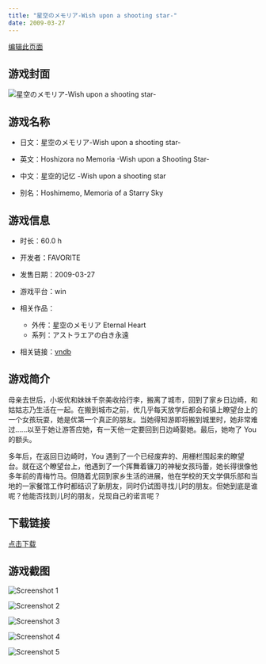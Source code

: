```yaml
---
title: "星空のメモリア-Wish upon a shooting star-"
date: 2009-03-27
---
```

[编辑此页面](https://github.com/ACG-3/ADV3-source/blob/main/source/_posts/games/%E6%98%9F%E7%A9%BA%E3%81%AE%E3%83%A1%E3%83%A2%E3%83%AA%E3%82%A2-Wish%20upon%20a%20shooting%20star-.md)

## 游戏封面

![星空のメモリア-Wish upon a shooting star-](https%3A//pan.timero.xyz/onedrive/img_lib_001/%E6%98%9F%E7%A9%BA%E3%81%AE%E3%83%A1%E3%83%A2%E3%83%AA%E3%82%A2-Wish%20upon%20a%20shooting%20star-_cover.avif)


## 游戏名称

- 日文：星空のメモリア-Wish upon a shooting star-
- 英文：Hoshizora no Memoria -Wish upon a Shooting Star-
- 中文：星空的记忆 -Wish upon a shooting star

- 别名：Hoshimemo, Memoria of a Starry Sky


## 游戏信息

- 时长：60.0 h
- 开发者：FAVORITE
- 发售日期：2009-03-27
- 游戏平台：win
- 相关作品：
   - 外传：星空のメモリア Eternal Heart
   - 系列：アストラエアの白き永遠

- 相关链接：[vndb](https://vndb.org/v1474)


## 游戏简介

母亲去世后，小坂优和妹妹千奈美收拾行李，搬离了城市，回到了家乡日边崎，和姑姑志乃生活在一起。在搬到城市之前，优几乎每天放学后都会和镇上瞭望台上的一个女孩玩耍，她是优第一个真正的朋友。当她得知游即将搬到城里时，她非常难过......以至于她让游答应她，有一天他一定要回到日边崎娶她。最后，她吻了 You 的额头。

多年后，在返回日边崎时，You 遇到了一个已经废弃的、用栅栏围起来的瞭望台。就在这个瞭望台上，他遇到了一个挥舞着镰刀的神秘女孩玛蕾，她长得很像他多年前的青梅竹马。但随着尤回到家乡生活的进展，他在学校的天文学俱乐部和当地的一家餐馆工作时都结识了新朋友，同时仍试图寻找儿时的朋友。但她到底是谁呢？他能否找到儿时的朋友，兑现自己的诺言呢？


## 下载链接

[点击下载](https://pan.timero.xyz/onedrive/adv_lib_001/%E6%98%9F%E7%A9%BA%E3%81%AE%E3%83%A1%E3%83%A2%E3%83%AA%E3%82%A2-Wish%20upon%20a%20shooting%20star-)


## 游戏截图


![Screenshot 1](https%3A//pan.timero.xyz/onedrive/img_lib_001/%E6%98%9F%E7%A9%BA%E3%81%AE%E3%83%A1%E3%83%A2%E3%83%AA%E3%82%A2-Wish%20upon%20a%20shooting%20star-_Screenshot_1.avif)

![Screenshot 2](https%3A//pan.timero.xyz/onedrive/img_lib_001/%E6%98%9F%E7%A9%BA%E3%81%AE%E3%83%A1%E3%83%A2%E3%83%AA%E3%82%A2-Wish%20upon%20a%20shooting%20star-_Screenshot_2.avif)

![Screenshot 3](https%3A//pan.timero.xyz/onedrive/img_lib_001/%E6%98%9F%E7%A9%BA%E3%81%AE%E3%83%A1%E3%83%A2%E3%83%AA%E3%82%A2-Wish%20upon%20a%20shooting%20star-_Screenshot_3.avif)

![Screenshot 4](https%3A//pan.timero.xyz/onedrive/img_lib_001/%E6%98%9F%E7%A9%BA%E3%81%AE%E3%83%A1%E3%83%A2%E3%83%AA%E3%82%A2-Wish%20upon%20a%20shooting%20star-_Screenshot_4.avif)

![Screenshot 5](https%3A//pan.timero.xyz/onedrive/img_lib_001/%E6%98%9F%E7%A9%BA%E3%81%AE%E3%83%A1%E3%83%A2%E3%83%AA%E3%82%A2-Wish%20upon%20a%20shooting%20star-_Screenshot_5.avif)

